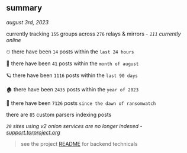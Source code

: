 
## summary
_august 3rd, 2023_

currently tracking `155` groups across `276` relays & mirrors - _`111` currently online_

⏲ there have been `14` posts within the `last 24 hours`

🦈 there have been `41` posts within the `month of august`

🪐 there have been `1116` posts within the `last 90 days`

🏚 there have been `2435` posts within the `year of 2023`

🦕 there have been `7126` posts `since the dawn of ransomwatch`

there are `85` custom parsers indexing posts

_`20` sites using v2 onion services are no longer indexed - [support.torproject.org](https://support.torproject.org/onionservices/v2-deprecation/)_

> see the project [README](https://github.com/joshhighet/ransomwatch#ransomwatch--) for backend technicals
